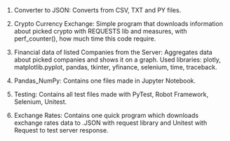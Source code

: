 1. Converter to JSON:
  Converts from CSV, TXT and PY files.


2. Crypto Currency Exchange:
  Simple program that downloads information about picked crypto with REQUESTS lib and measures,
  with perf_counter(), how much time this code require.


3. Financial data of listed Companies from the Server:
  Aggregates data about picked companies and shows it on a graph.
  Used libraries:
  plotly, matplotlib.pyplot, pandas, tkinter, yfinance, selenium, time, traceback.


5. Pandas_NumPy:
  Contains one files made in Jupyter Notebook.


6. Testing:
  Contains all test files made with PyTest, Robot Framework, Selenium, Unitest.


7. Exchange Rates:
  Contains one quick program which downloads exchange rates data to .JSON with request library and
  Unitest with Request to test server response.
